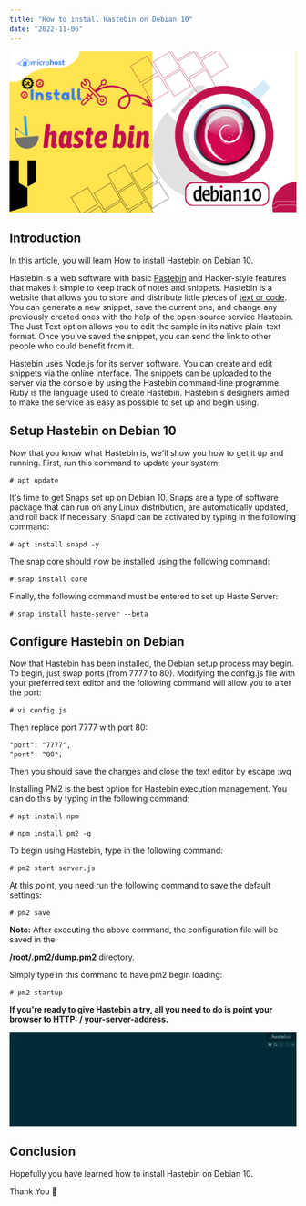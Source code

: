 ```yaml
---
title: "How to install Hastebin on Debian 10"
date: "2022-11-06"
---
```


![How to install Hastebin on Debian 10](images/51-1024x576.png)

## Introduction

In this article, you will learn How to install Hastebin on Debian 10.

Hastebin is a web software with basic [Pastebin](https://en.wikipedia.org/wiki/Pastebin) and Hacker-style features that makes it simple to keep track of notes and snippets. Hastebin is a website that allows you to store and distribute little pieces of [text or code](https://utho.com/docs/tutorial/how-to-install-php-8-on-debian-10/). You can generate a new snippet, save the current one, and change any previously created ones with the help of the open-source service Hastebin. The Just Text option allows you to edit the sample in its native plain-text format. Once you've saved the snippet, you can send the link to other people who could benefit from it.

Hastebin uses Node.js for its server software. You can create and edit snippets via the online interface. The snippets can be uploaded to the server via the console by using the Hastebin command-line programme. Ruby is the language used to create Hastebin. Hastebin's designers aimed to make the service as easy as possible to set up and begin using.

## Setup Hastebin on Debian 10

Now that you know what Hastebin is, we'll show you how to get it up and running. First, run this command to update your system:

```
# apt update
```

It's time to get Snaps set up on Debian 10. Snaps are a type of software package that can run on any Linux distribution, are automatically updated, and roll back if necessary. Snapd can be activated by typing in the following command:

```
# apt install snapd -y
```

The snap core should now be installed using the following command:

```
# snap install core
```

Finally, the following command must be entered to set up Haste Server:

```
# snap install haste-server --beta
```

## Configure Hastebin on Debian

Now that Hastebin has been installed, the Debian setup process may begin. To begin, just swap ports (from 7777 to 80). Modifying the config.js file with your preferred text editor and the following command will allow you to alter the port:

```
# vi config.js
```

Then replace port 7777 with port 80:

```
"port": "7777",
"port": "80",
```

Then you should save the changes and close the text editor by escape :wq

Installing PM2 is the best option for Hastebin execution management. You can do this by typing in the following command:

```
# apt install npm
```

```
# npm install pm2 -g
```

To begin using Hastebin, type in the following command:

```
# pm2 start server.js
```

At this point, you need run the following command to save the default settings:

```
# pm2 save
```

**Note:** After executing the above command, the configuration file will be saved in the

**/root/.pm2/dump.pm2** directory.

Simply type in this command to have pm2 begin loading:

```
# pm2 startup
```

**If you're ready to give Hastebin a try, all you need to do is point your browser to HTTP: / your-server-address.**

![command output](images/image-468-1024x334.png)

## Conclusion

Hopefully you have learned how to install Hastebin on Debian 10.

Thank You 🙂
